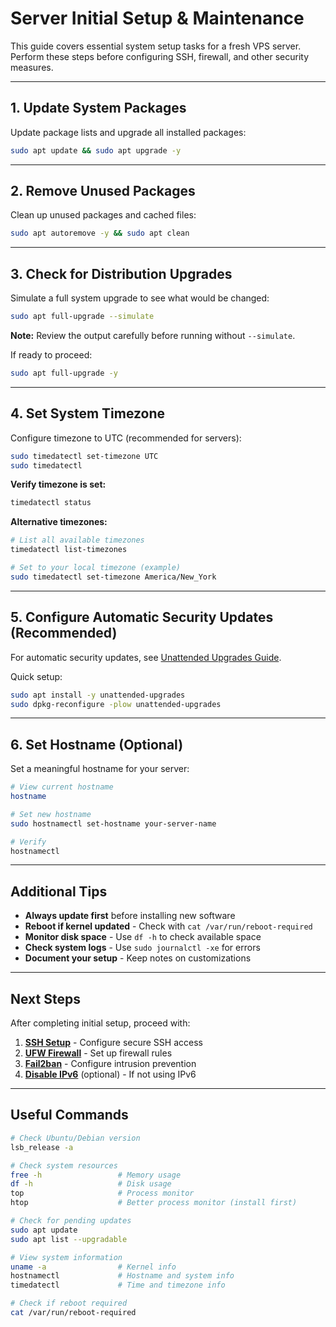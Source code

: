 # Server Initial Setup & Maintenance

This guide covers essential system setup tasks for a fresh VPS server. Perform these steps before configuring SSH, firewall, and other security measures.

---

## 1. Update System Packages

Update package lists and upgrade all installed packages:

```bash
sudo apt update && sudo apt upgrade -y
```

---

## 2. Remove Unused Packages

Clean up unused packages and cached files:

```bash
sudo apt autoremove -y && sudo apt clean
```

---

## 3. Check for Distribution Upgrades

Simulate a full system upgrade to see what would be changed:

```bash
sudo apt full-upgrade --simulate
```

**Note:** Review the output carefully before running without `--simulate`.

If ready to proceed:

```bash
sudo apt full-upgrade -y
```

---

## 4. Set System Timezone

Configure timezone to UTC (recommended for servers):

```bash
sudo timedatectl set-timezone UTC
sudo timedatectl
```

**Verify timezone is set:**

```bash
timedatectl status
```

**Alternative timezones:**

```bash
# List all available timezones
timedatectl list-timezones

# Set to your local timezone (example)
sudo timedatectl set-timezone America/New_York
```

---

## 5. Configure Automatic Security Updates (Recommended)

For automatic security updates, see [Unattended Upgrades Guide](unattended-upgrades.md).

Quick setup:

```bash
sudo apt install -y unattended-upgrades
sudo dpkg-reconfigure -plow unattended-upgrades
```

---

## 6. Set Hostname (Optional)

Set a meaningful hostname for your server:

```bash
# View current hostname
hostname

# Set new hostname
sudo hostnamectl set-hostname your-server-name

# Verify
hostnamectl
```

---

## Additional Tips

- **Always update first** before installing new software
- **Reboot if kernel updated** - Check with `cat /var/run/reboot-required`
- **Monitor disk space** - Use `df -h` to check available space
- **Check system logs** - Use `sudo journalctl -xe` for errors
- **Document your setup** - Keep notes on customizations

---

## Next Steps

After completing initial setup, proceed with:

1. **[SSH Setup](../setup-ssh/setup.md)** - Configure secure SSH access
2. **[UFW Firewall](../setup-ufw/setup.md)** - Set up firewall rules
3. **[Fail2ban](../setup-fail2ban/setup.md)** - Configure intrusion prevention
4. **[Disable IPv6](disable-ipv6.md)** (optional) - If not using IPv6

---

## Useful Commands

```bash
# Check Ubuntu/Debian version
lsb_release -a

# Check system resources
free -h                 # Memory usage
df -h                   # Disk usage
top                     # Process monitor
htop                    # Better process monitor (install first)

# Check for pending updates
sudo apt update
sudo apt list --upgradable

# View system information
uname -a                # Kernel info
hostnamectl             # Hostname and system info
timedatectl             # Time and timezone info

# Check if reboot required
cat /var/run/reboot-required
```
